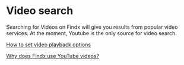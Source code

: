# Video search

Searching for Videos on Findx will give you results from popular video services. At the moment, Youtube is the only source for video search.

[How to set video playback options](en/features/video-playback)

[Why does Findx use YouTube videos?](en/faq/why-youtube) 



